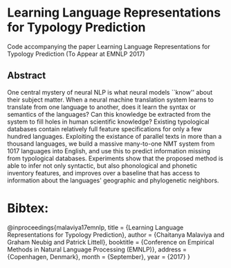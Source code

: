 # Learning Language Representations for Typology Prediction

Code accompanying the paper Learning Language Representations for Typology Prediction (To Appear at EMNLP 2017)

## Abstract

One central mystery of neural NLP is what neural models ``know'' about their subject matter.  When a neural machine translation system learns to translate from one language to another, does it learn the syntax or semantics of the languages?  Can this knowledge be extracted from the system to fill holes in human scientific knowledge?
Existing typological databases contain relatively full feature specifications for only a few hundred languages.
Exploiting the existance of parallel texts in more than a thousand languages, we build a massive many-to-one NMT system from 1017 languages into English, and use this to predict information missing from typological databases.
Experiments show that the proposed method is able to infer not only syntactic, but also phonological and phonetic inventory features, and improves over a baseline that has access to information about the languages' geographic and phylogenetic neighbors.

# Bibtex: 

@inproceedings{malaviya17emnlp,
    title = {Learning Language Representations for Typology Prediction},
    author = {Chaitanya Malaviya and Graham Neubig and Patrick Littell},
    booktitle = {Conference on Empirical Methods in Natural Language Processing (EMNLP)},
    address = {Copenhagen, Denmark},
    month = {September},
    year = {2017}
}
